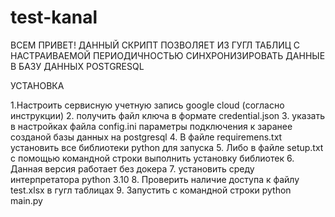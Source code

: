 # test-kanal
ВСЕМ ПРИВЕТ!
ДАННЫЙ СКРИПТ ПОЗВОЛЯЕТ ИЗ ГУГЛ ТАБЛИЦ С НАСТРАИВАЕМОЙ ПЕРИОДИЧНОСТЬЮ СИНХРОНИЗИРОВАТЬ ДАННЫЕ В БАЗУ ДАННЫХ POSTGRESQL

УСТАНОВКА

1.Настроить сервисную учетную запись google cloud (согласно инструкции)
2. получить файл ключа в формате credential.json
3. указать в настройках файла config.ini параметры подключения к заранее созданой базы данных на postgresql
4. В файле requiremens.txt установить все библиотеки python для запуска
5. Либо в файле setup.txt с помощью командной строки выполнить установку библиотек
6. Данная версия работает без докера
7. установить среду интерпретатора python 3.10
8. Проверить наличие доступа к файлу test.xlsx в гугл таблицах
9. Запустить с командной строки python main.py
